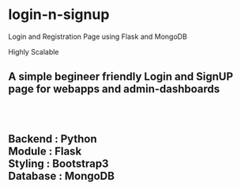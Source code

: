 # login-n-signup<br>

Login and Registration Page using Flask and MongoDB<br>

Highly Scalable
<h2>A simple begineer friendly Login and SignUP page for webapps and admin-dashboards<h2><br>

Backend : Python <br>
Module : Flask <br>
Styling : Bootstrap3 <br>
Database : MongoDB<br>
